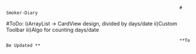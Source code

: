                                                                       # Smoker-Diary

#ToDo: 
i)ArrayList -> CardView design, divided by days/date
ii)Custom Toolbar
iii)Algo for counting days/date

                                                                      **To Be Updated **
